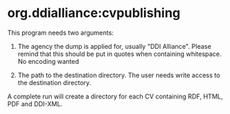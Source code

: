 # org.ddialliance:cvpublishing


This program needs two arguments:

1) The agency the dump is applied for, usually "DDI Alliance". Please remind that this should be put in quotes when containing whitespace. No encoding wanted

2) The path to the destination directory. The user needs write access to the destination directory.


A complete run will create a directory for each CV containing RDF, HTML, PDF and DDI-XML.
